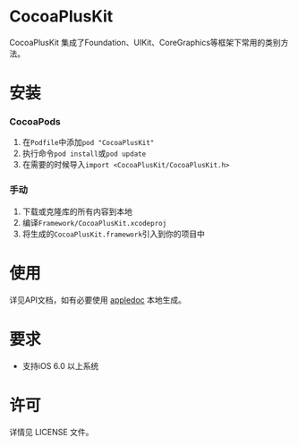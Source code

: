 # CocoaPlusKit

CocoaPlusKit 集成了Foundation、UIKit、CoreGraphics等框架下常用的类别方法。

# 安装

### CocoaPods

1. 在`Podfile`中添加`pod "CocoaPlusKit"`
2. 执行命令`pod install`或`pod update`
3. 在需要的时候导入`import <CocoaPlusKit/CocoaPlusKit.h>`

### 手动

1. 下载或克隆库的所有内容到本地
2. 编译`Framework/CocoaPlusKit.xcodeproj`
3. 将生成的`CocoaPlusKit.framework`引入到你的项目中

# 使用

详见API文档，如有必要使用 [appledoc](https://github.com/tomaz/appledoc) 本地生成。

# 要求

* 支持iOS 6.0 以上系统

# 许可

详情见 LICENSE 文件。